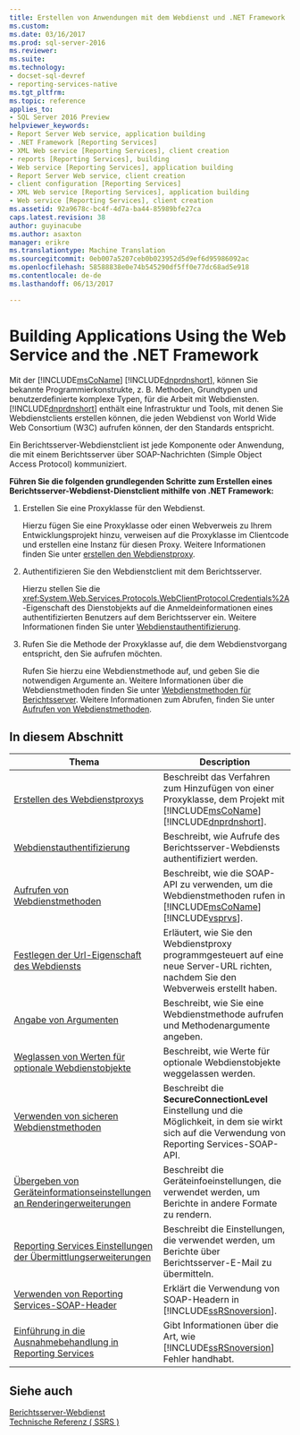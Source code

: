 ```yaml
---
title: Erstellen von Anwendungen mit dem Webdienst und .NET Framework | Microsoft Docs
ms.custom: 
ms.date: 03/16/2017
ms.prod: sql-server-2016
ms.reviewer: 
ms.suite: 
ms.technology:
- docset-sql-devref
- reporting-services-native
ms.tgt_pltfrm: 
ms.topic: reference
applies_to:
- SQL Server 2016 Preview
helpviewer_keywords:
- Report Server Web service, application building
- .NET Framework [Reporting Services]
- XML Web service [Reporting Services], client creation
- reports [Reporting Services], building
- Web service [Reporting Services], application building
- Report Server Web service, client creation
- client configuration [Reporting Services]
- XML Web service [Reporting Services], application building
- Web service [Reporting Services], client creation
ms.assetid: 92a9678c-bc4f-4d7a-ba44-85989bfe27ca
caps.latest.revision: 38
author: guyinacube
ms.author: asaxton
manager: erikre
ms.translationtype: Machine Translation
ms.sourcegitcommit: 0eb007a5207ceb0b023952d5d9ef6d95986092ac
ms.openlocfilehash: 58588838e0e74b545290df5ff0e77dc68ad5e918
ms.contentlocale: de-de
ms.lasthandoff: 06/13/2017

---
```

# <a name="building-applications-using-the-web-service-and-the-net-framework"></a>Building Applications Using the Web Service and the .NET Framework
  Mit der [!INCLUDE[msCoName](../../../includes/msconame-md.md)] [!INCLUDE[dnprdnshort](../../../includes/dnprdnshort-md.md)], können Sie bekannte Programmierkonstrukte, z. B. Methoden, Grundtypen und benutzerdefinierte komplexe Typen, für die Arbeit mit Webdiensten. [!INCLUDE[dnprdnshort](../../../includes/dnprdnshort-md.md)] enthält eine Infrastruktur und Tools, mit denen Sie Webdienstclients erstellen können, die jeden Webdienst von World Wide Web Consortium (W3C) aufrufen können, der den Standards entspricht.  
  
 Ein Berichtsserver-Webdienstclient ist jede Komponente oder Anwendung, die mit einem Berichtsserver über SOAP-Nachrichten (Simple Object Access Protocol) kommuniziert.  
  
 **Führen Sie die folgenden grundlegenden Schritte zum Erstellen eines Berichtsserver-Webdienst-Dienstclient mithilfe von .NET Framework:**  
  
1.  Erstellen Sie eine Proxyklasse für den Webdienst.  
  
     Hierzu fügen Sie eine Proxyklasse oder einen Webverweis zu Ihrem Entwicklungsprojekt hinzu, verweisen auf die Proxyklasse im Clientcode und erstellen eine Instanz für diesen Proxy. Weitere Informationen finden Sie unter [erstellen den Webdienstproxy](../../../reporting-services/report-server-web-service/net-framework/creating-the-web-service-proxy.md).  
  
2.  Authentifizieren Sie den Webdienstclient mit dem Berichtsserver.  
  
     Hierzu stellen Sie die <xref:System.Web.Services.Protocols.WebClientProtocol.Credentials%2A>-Eigenschaft des Dienstobjekts auf die Anmeldeinformationen eines authentifizierten Benutzers auf dem Berichtsserver ein. Weitere Informationen finden Sie unter [Webdienstauthentifizierung](../../../reporting-services/report-server-web-service/net-framework/web-service-authentication.md).  
  
3.  Rufen Sie die Methode der Proxyklasse auf, die dem Webdienstvorgang entspricht, den Sie aufrufen möchten.  
  
     Rufen Sie hierzu eine Webdienstmethode auf, und geben Sie die notwendigen Argumente an. Weitere Informationen über die Webdienstmethoden finden Sie unter [Webdienstmethoden für Berichtsserver](../../../reporting-services/report-server-web-service/methods/report-server-web-service-methods.md). Weitere Informationen zum Abrufen, finden Sie unter [Aufrufen von Webdienstmethoden](../../../reporting-services/report-server-web-service/net-framework/calling-web-service-methods.md).  
  
## <a name="in-this-section"></a>In diesem Abschnitt  
  
|Thema|Description|  
|-----------|-----------------|  
|[Erstellen des Webdienstproxys](../../../reporting-services/report-server-web-service/net-framework/creating-the-web-service-proxy.md)|Beschreibt das Verfahren zum Hinzufügen von einer Proxyklasse, dem Projekt mit [!INCLUDE[msCoName](../../../includes/msconame-md.md)] [!INCLUDE[dnprdnshort](../../../includes/dnprdnshort-md.md)].|  
|[Webdienstauthentifizierung](../../../reporting-services/report-server-web-service/net-framework/web-service-authentication.md)|Beschreibt, wie Aufrufe des Berichtsserver-Webdiensts authentifiziert werden.|  
|[Aufrufen von Webdienstmethoden](../../../reporting-services/report-server-web-service/net-framework/calling-web-service-methods.md)|Beschreibt, wie die SOAP-API zu verwenden, um die Webdienstmethoden rufen in [!INCLUDE[msCoName](../../../includes/msconame-md.md)] [!INCLUDE[vsprvs](../../../includes/vsprvs-md.md)].|  
|[Festlegen der Url-Eigenschaft des Webdiensts](../../../reporting-services/report-server-web-service/net-framework/setting-the-url-property-of-the-web-service.md)|Erläutert, wie Sie den Webdienstproxy programmgesteuert auf eine neue Server-URL richten, nachdem Sie den Webverweis erstellt haben.|  
|[Angabe von Argumenten](../../../reporting-services/report-server-web-service/net-framework/supplying-web-service-method-arguments.md)|Beschreibt, wie Sie eine Webdienstmethode aufrufen und Methodenargumente angeben.|  
|[Weglassen von Werten für optionale Webdienstobjekte](../../../reporting-services/report-server-web-service/net-framework/omitting-values-for-optional-web-service-objects.md)|Beschreibt, wie Werte für optionale Webdienstobjekte weggelassen werden.|  
|[Verwenden von sicheren Webdienstmethoden](../../../reporting-services/report-server-web-service/net-framework/using-secure-web-service-methods.md)|Beschreibt die **SecureConnectionLevel** Einstellung und die Möglichkeit, in dem sie wirkt sich auf die Verwendung von Reporting Services-SOAP-API.|  
|[Übergeben von Geräteinformationseinstellungen an Renderingerweiterungen](../../../reporting-services/report-server-web-service/net-framework/passing-device-information-settings-to-rendering-extensions.md)|Beschreibt die Geräteinfoeinstellungen, die verwendet werden, um Berichte in andere Formate zu rendern.|  
|[Reporting Services Einstellungen der Übermittlungserweiterungen](../../../reporting-services/report-server-web-service/net-framework/reporting-services-delivery-extension-settings.md)|Beschreibt die Einstellungen, die verwendet werden, um Berichte über Berichtsserver-E-Mail zu übermitteln.|  
|[Verwenden von Reporting Services-SOAP-Header](../../../reporting-services/report-server-web-service-net-framework-soap-headers/using-reporting-services-soap-headers.md)|Erklärt die Verwendung von SOAP-Headern in [!INCLUDE[ssRSnoversion](../../../includes/ssrsnoversion-md.md)].|  
|[Einführung in die Ausnahmebehandlung in Reporting Services](../../../reporting-services/report-server-web-service-net-framework-exception-handling/introducing-exception-handling-in-reporting-services.md)|Gibt Informationen über die Art, wie [!INCLUDE[ssRSnoversion](../../../includes/ssrsnoversion-md.md)] Fehler handhabt.|  
  
## <a name="see-also"></a>Siehe auch  
 [Berichtsserver-Webdienst](../../../reporting-services/report-server-web-service/report-server-web-service.md)   
 [Technische Referenz &#40; SSRS &#41;](../../../reporting-services/technical-reference-ssrs.md)  
  
  
